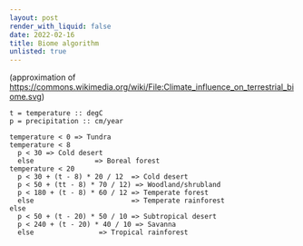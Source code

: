```yaml
---
layout: post
render_with_liquid: false
date: 2022-02-16
title: Biome algorithm
unlisted: true
---
```


(approximation of
<https://commons.wikimedia.org/wiki/File:Climate_influence_on_terrestrial_biome.svg>)

    t = temperature :: degC
    p = precipitation :: cm/year

    temperature < 0 => Tundra
    temperature < 8
      p < 30 => Cold desert
      else               => Boreal forest
    temperature < 20
      p < 30 + (t - 8) * 20 / 12  => Cold desert
      p < 50 + (tt - 8) * 70 / 12) => Woodland/shrubland
      p < 180 + (t - 8) * 60 / 12 => Temperate forest
      else                        => Temperate rainforest
    else
      p < 50 + (t - 20) * 50 / 10 => Subtropical desert
      p < 240 + (t - 20) * 40 / 10 => Savanna
      else                => Tropical rainforest

